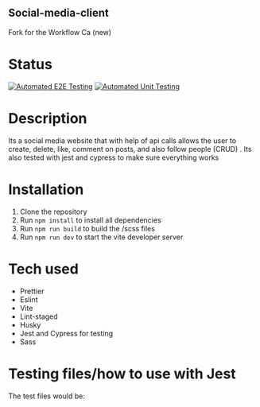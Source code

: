 ## Social-media-client

Fork for the Workflow Ca (new)

# Status

[![Automated E2E Testing](https://github.com/AdrianFred/social-media-client/actions/workflows/e2e-testing.yml/badge.svg)](https://github.com/AdrianFred/social-media-client/actions/workflows/e2e-testing.yml)
[![Automated Unit Testing](https://github.com/AdrianFred/social-media-client/actions/workflows/unit-test.yml/badge.svg)](https://github.com/AdrianFred/social-media-client/actions/workflows/unit-test.yml)

# Description

Its a social media website that with help of api calls allows the user to create, delete, like, comment on posts, and also follow people (CRUD) . Its also tested with jest and cypress to make sure everything works

# Installation

1. Clone the repository
2. Run `npm install` to install all dependencies
3. Run `npm run build` to build the /scss files
4. Run `npm run dev` to start the vite developer server

# Tech used

- Prettier
- Eslint
- Vite
- Lint-staged
- Husky
- Jest and Cypress for testing
- Sass

# Testing files/how to use with Jest

The test files would be:
